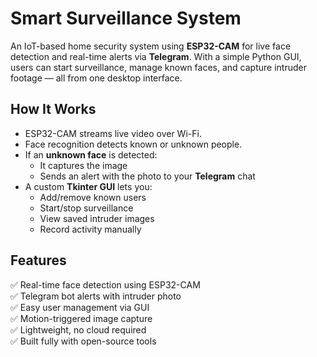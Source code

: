 # Smart Surveillance System
An IoT-based home security system using **ESP32-CAM** for live face detection and real-time alerts via **Telegram**. With a simple Python GUI, users can start surveillance, manage known faces, and capture intruder footage — all from one desktop interface.

## How It Works

- ESP32-CAM streams live video over Wi-Fi.
- Face recognition detects known or unknown people.
- If an **unknown face** is detected:
  - It captures the image
  - Sends an alert with the photo to your **Telegram** chat
- A custom **Tkinter GUI** lets you:
  - Add/remove known users
  - Start/stop surveillance
  - View saved intruder images
  - Record activity manually

## Features

✅ Real-time face detection using ESP32-CAM  
✅ Telegram bot alerts with intruder photo  
✅ Easy user management via GUI  
✅ Motion-triggered image capture  
✅ Lightweight, no cloud required  
✅ Built fully with open-source tools
